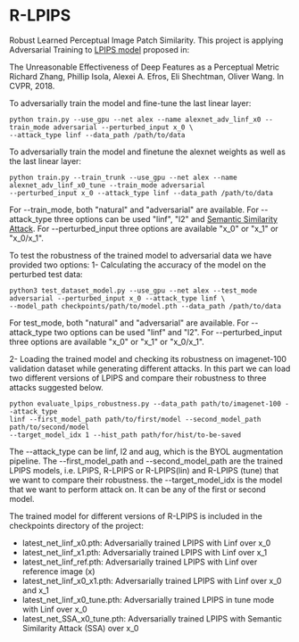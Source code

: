 # R-LPIPS

Robust Learned Perceptual Image Patch Similarity.
This project is applying Adversarial Training to
<a href="https://github.com/richzhang/PerceptualSimilarity" target="_blank">LPIPS model</a>
proposed in:

The Unreasonable Effectiveness of Deep Features as a Perceptual Metric
Richard Zhang, Phillip Isola, Alexei A. Efros, Eli Shechtman, Oliver Wang. In CVPR, 2018.

To adversarially train the model and fine-tune the last linear layer:

```
python train.py --use_gpu --net alex --name alexnet_adv_linf_x0 --train_mode adversarial --perturbed_input x_0 \
--attack_type linf --data_path /path/to/data

```

To adversarially train the model and finetune the alexnet weights as well as the last linear layer:

```
python train.py --train_trunk --use_gpu --net alex --name alexnet_adv_linf_x0_tune --train_mode adversarial 
--perturbed_input x_0 --attack_type linf --data_path /path/to/data

```

For --train_mode, both "natural" and "adversarial" are available.
For --attack_type three options can be used "linf", "l2"
and <a href="https://openaccess.thecvf.com/content/CVPR2022/papers/Luo_Frequency-Driven_Imperceptible_Adversarial_Attack_on_Semantic_Similarity_CVPR_2022_paper.pdf" target="_blank">
Semantic Similarity Attack</a>.
For --perturbed_input three options are available "x_0" or "x_1" or "x_0/x_1".

To test the robustness of the trained model to adversarial data we have provided two options:
1- Calculating the accuracy of the model on the perturbed test data:

```
python3 test_dataset_model.py --use_gpu --net alex --test_mode adversarial --perturbed_input x_0 --attack_type linf \
--model_path checkpoints/path/to/model.pth --data_path /path/to/data

```

For test_mode, both "natural" and "adversarial" are available.
For --attack_type two options can be used "linf" and "l2".
For --perturbed_input three options are available "x_0" or "x_1" or "x_0/x_1".

2- Loading the trained model and checking its robustness on imagenet-100 validation dataset while 
generating different attacks. In this part we can load two different versions of LPIPS 
and compare their robustness to three attacks suggested below.

```
python evaluate_lpips_robustness.py --data_path path/to/imagenet-100 --attack_type 
linf --first_model_path path/to/first/model --second_model_path path/to/second/model
--target_model_idx 1 --hist_path path/for/hist/to-be-saved 
```

The  --attack_type can be linf, l2 and aug, which is the BYOL augmentation pipeline.
The --first_model_path and --second_model_path are the trained LPIPS models, i.e. LPIPS, R-LPIPS or R-LPIPS(lin)
and R-LPIPS (tune) that we want to compare their robustness.
the --target_model_idx is the model that we want to perform attack on. It can be any of the first or second model.

The trained model for different versions of R-LPIPS is included in the checkpoints directory of the project:
* latest_net_linf_x0.pth: Adversarially trained LPIPS with Linf over x_0
* latest_net_linf_x1.pth: Adversarially trained LPIPS with Linf over x_1
* latest_net_linf_ref.pth: Adversarially trained LPIPS with Linf over reference image (x)
* latest_net_linf_x0_x1.pth: Adversarially trained LPIPS with Linf over x_0 and x_1
* latest_net_linf_x0_tune.pth: Adversarially trained LPIPS in tune mode with Linf over x_0
* latest_net_SSA_x0_tune.pth: Adversarially trained LPIPS with Semantic Similarity Attack (SSA) over x_0